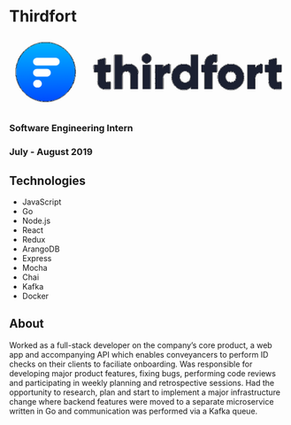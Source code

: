 # Thirdfort

![logo](/assets/images/thirdfort/logo.png)

### Software Engineering Intern

### July - August 2019

## Technologies

- JavaScript
- Go
- Node.js
- React
- Redux
- ArangoDB
- Express
- Mocha
- Chai
- Kafka
- Docker

## About

Worked as a full-stack developer on the company’s core product, a web app and accompanying API which enables conveyancers to perform ID checks on their clients to faciliate onboarding. Was responsible for developing major product features, fixing bugs, performing code reviews and participating in weekly planning and retrospective sessions. Had the opportunity to research, plan and start to implement a major infrastructure change where backend features were moved to a separate microservice written in Go and communication was performed via a Kafka queue.
